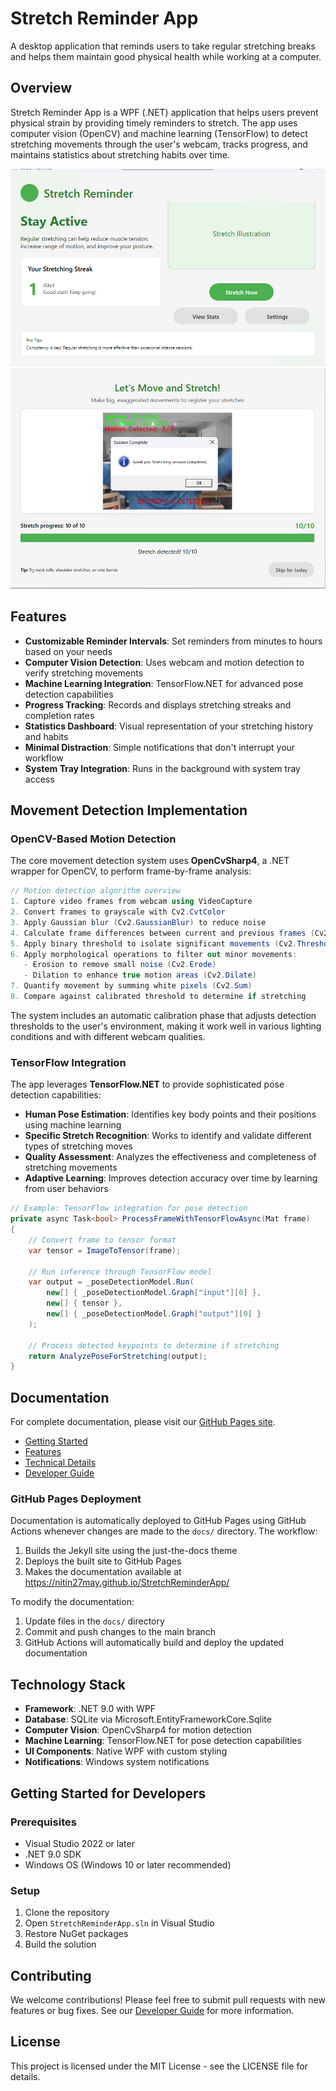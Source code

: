 # Stretch Reminder App

A desktop application that reminds users to take regular stretching breaks and helps them maintain good physical health while working at a computer.

## Overview

Stretch Reminder App is a WPF (.NET) application that helps users prevent physical strain by providing timely reminders to stretch. The app uses computer vision (OpenCV) and machine learning (TensorFlow) to detect stretching movements through the user's webcam, tracks progress, and maintains statistics about stretching habits over time.

![App Launch](docs/screenshots/main-window.png)
![Stretch Detection](docs/screenshots/stretchdetectionandprogress.png)

## Features

- **Customizable Reminder Intervals**: Set reminders from minutes to hours based on your needs
- **Computer Vision Detection**: Uses webcam and motion detection to verify stretching movements
- **Machine Learning Integration**: TensorFlow.NET for advanced pose detection capabilities
- **Progress Tracking**: Records and displays stretching streaks and completion rates
- **Statistics Dashboard**: Visual representation of your stretching history and habits
- **Minimal Distraction**: Simple notifications that don't interrupt your workflow
- **System Tray Integration**: Runs in the background with system tray access

## Movement Detection Implementation

### OpenCV-Based Motion Detection

The core movement detection system uses **OpenCvSharp4**, a .NET wrapper for OpenCV, to perform frame-by-frame analysis:

```csharp
// Motion detection algorithm overview
1. Capture video frames from webcam using VideoCapture
2. Convert frames to grayscale with Cv2.CvtColor
3. Apply Gaussian blur (Cv2.GaussianBlur) to reduce noise
4. Calculate frame differences between current and previous frames (Cv2.Absdiff)
5. Apply binary threshold to isolate significant movements (Cv2.Threshold)
6. Apply morphological operations to filter out minor movements:
   - Erosion to remove small noise (Cv2.Erode)
   - Dilation to enhance true motion areas (Cv2.Dilate)
7. Quantify movement by summing white pixels (Cv2.Sum)
8. Compare against calibrated threshold to determine if stretching
```

The system includes an automatic calibration phase that adjusts detection thresholds to the user's environment, making it work well in various lighting conditions and with different webcam qualities.

### TensorFlow Integration

The app leverages **TensorFlow.NET** to provide sophisticated pose detection capabilities:

- **Human Pose Estimation**: Identifies key body points and their positions using machine learning
- **Specific Stretch Recognition**: Works to identify and validate different types of stretching moves
- **Quality Assessment**: Analyzes the effectiveness and completeness of stretching movements
- **Adaptive Learning**: Improves detection accuracy over time by learning from user behaviors

```csharp
// Example: TensorFlow integration for pose detection
private async Task<bool> ProcessFrameWithTensorFlowAsync(Mat frame)
{
    // Convert frame to tensor format
    var tensor = ImageToTensor(frame);
    
    // Run inference through TensorFlow model
    var output = _poseDetectionModel.Run(
        new[] { _poseDetectionModel.Graph["input"][0] },
        new[] { tensor },
        new[] { _poseDetectionModel.Graph["output"][0] }
    );
    
    // Process detected keypoints to determine if stretching
    return AnalyzePoseForStretching(output);
}
```

## Documentation

For complete documentation, please visit our [GitHub Pages site](https://nitin27may.github.io/StretchReminderApp/).

- [Getting Started](https://nitin27may.github.io/StretchReminderApp/getting-started)
- [Features](https://nitin27may.github.io/StretchReminderApp/features)
- [Technical Details](https://nitin27may.github.io/StretchReminderApp/technical-details)
- [Developer Guide](https://nitin27may.github.io/StretchReminderApp/developers)

### GitHub Pages Deployment

Documentation is automatically deployed to GitHub Pages using GitHub Actions whenever changes are made to the `docs/` directory. The workflow:

1. Builds the Jekyll site using the just-the-docs theme
2. Deploys the built site to GitHub Pages
3. Makes the documentation available at https://nitin27may.github.io/StretchReminderApp/

To modify the documentation:
1. Update files in the `docs/` directory
2. Commit and push changes to the main branch
3. GitHub Actions will automatically build and deploy the updated documentation

## Technology Stack

- **Framework**: .NET 9.0 with WPF
- **Database**: SQLite via Microsoft.EntityFrameworkCore.Sqlite
- **Computer Vision**: OpenCvSharp4 for motion detection
- **Machine Learning**: TensorFlow.NET for pose detection capabilities
- **UI Components**: Native WPF with custom styling
- **Notifications**: Windows system notifications

## Getting Started for Developers

### Prerequisites

- Visual Studio 2022 or later
- .NET 9.0 SDK
- Windows OS (Windows 10 or later recommended)

### Setup

1. Clone the repository
2. Open `StretchReminderApp.sln` in Visual Studio
3. Restore NuGet packages
4. Build the solution

## Contributing

We welcome contributions! Please feel free to submit pull requests with new features or bug fixes. See our [Developer Guide](https://nitin27may.github.io/StretchReminderApp/developers) for more information.

## License

This project is licensed under the MIT License - see the LICENSE file for details.